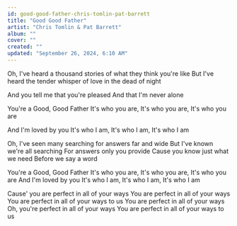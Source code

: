 ```yaml
---
id: good-good-father-chris-tomlin-pat-barrett
title: "Good Good Father"
artist: "Chris Tomlin & Pat Barrett"
album: ""
cover: ""
created: ""
updated: "September 26, 2024, 6:10 AM"
---
```


Oh, I've heard a thousand stories of what they think you're like
But I've heard the tender whisper of love in the dead of night

And you tell me that you're pleased
And that I'm never alone

You're a Good, Good Father
It's who you are, It's who you are,
It's who you are

And I'm loved by you
It's who I am, It's who I am,
It's who I am

Oh, I've seen many searching for answers far and wide
But I've known we're all searching
For answers only you provide
Cause you know just what we need
Before we say a word

You're a Good, Good Father
It's who you are, It's who you are, It's who you are
And I'm loved by you
It's who I am, It's who I am, It's who I am

Cause' you are perfect in all of your ways
You are perfect in all of your ways
You are perfect in all of your ways to us
You are perfect in all of your ways
Oh, you're perfect in all of your ways
You are perfect in all of your ways to us